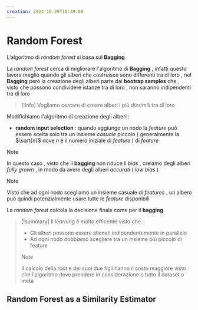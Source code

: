```yaml
---
creation: 2024-10-29T10:49:00
---
```

# Random Forest

L'algoritmo di *random forest* si basa sul **Bagging** 

La *random forest* cerca di migliorare l'algoritmo di **Bagging** , infatti questo lavora meglio quando gli alberi che costruisce sono differenti tra di loro , nel **Bagging** però la creazione degli alberi parte dai **bootrap samples** che , visto che possono condividere istanze tra di loro , non saranno indipendenti tra di loro 

>[!info] 
>Vogliamo cercare di creare alberi i più *dissimili* tra di loro 

Modifichiamo l'algoritmo di creazione degli alberi : 
+ **random input selection** : quando aggiungo un nodo la *feature* può essere scelta solo tra un insieme *casuale* piccolo ( generalmente la $\sqrt{n}$ dove $n$ è il numero iniziale di *feature* ) di *feature*

>[!note] 
>In questo caso , visto che il **bagging** non riduce il *bias* , creiamo degli alberi *fully grown* , in modo da avere degli alberi *accurati* ( *low bias* ) 

>[!note] 
>Visto che ad ogni nodo scegliamo un insieme casuale di *features* , un albero può quindi potenzialmente usare tutte le *feature* disponibili

 La *random forest* calcola la decisione finale come per il **bagging**

>[!summary] 
>Il *learning* è molto efficente visto che :
>+ Gli alberi possono essere allenati indipendentemente in parallelo
>+ Ad ogni nodo dobbiamo scegliere tra un insieme più piccolo di feature
>>[!note] 
>>Il calcolo della *root* e dei suoi due figli hanno il costo maggiore visto che l'algoritmo deve prendere in considerazione o tutto il dataset o metà

## Random Forest as a Similarity Estimator

